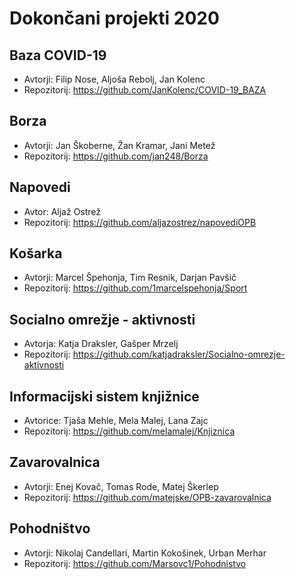 # Dokončani projekti 2020

## Baza COVID-19
* Avtorji: Filip Nose, Aljoša Rebolj, Jan Kolenc
* Repozitorij: <https://github.com/JanKolenc/COVID-19_BAZA>

## Borza
* Avtorji: Jan Škoberne, Žan Kramar, Jani Metež
* Repozitorij: <https://github.com/jan248/Borza>

## Napovedi
* Avtor: Aljaž Ostrež
* Repozitorij: <https://github.com/aljazostrez/napovediOPB>

## Košarka
* Avtorji: Marcel Špehonja, Tim Resnik, Darjan Pavšič
* Repozitorij: <https://github.com/1marcelspehonja/Sport>

## Socialno omrežje - aktivnosti
* Avtorja: Katja Draksler, Gašper Mrzelj
* Repozitorij: <https://github.com/katjadraksler/Socialno-omrezje-aktivnosti>

## Informacijski sistem knjižnice
* Avtorice: Tjaša Mehle, Mela Malej, Lana Zajc
* Repozitorij: <https://github.com/melamalej/Knjiznica>

## Zavarovalnica
* Avtorji: Enej Kovač, Tomas Rode, Matej Škerlep
* Repozitorij: <https://github.com/matejske/OPB-zavarovalnica>

## Pohodništvo
* Avtorji: Nikolaj Candellari, Martin Kokošinek, Urban Merhar
* Repozitorij: <https://github.com/Marsovc1/Pohodnistvo>

